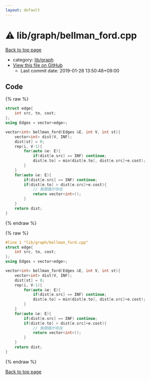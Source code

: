 ```yaml
---
layout: default
---
```


<!-- mathjax config similar to math.stackexchange -->
<script type="text/javascript" async
  src="https://cdnjs.cloudflare.com/ajax/libs/mathjax/2.7.5/MathJax.js?config=TeX-MML-AM_CHTML">
</script>
<script type="text/x-mathjax-config">
  MathJax.Hub.Config({
    TeX: { equationNumbers: { autoNumber: "AMS" }},
    tex2jax: {
      inlineMath: [ ['$','$'] ],
      processEscapes: true
    },
    "HTML-CSS": { matchFontHeight: false },
    displayAlign: "left",
    displayIndent: "2em"
  });
</script>

<script type="text/javascript" src="https://cdnjs.cloudflare.com/ajax/libs/jquery/3.4.1/jquery.min.js"></script>
<script src="https://cdn.jsdelivr.net/npm/jquery-balloon-js@1.1.2/jquery.balloon.min.js" integrity="sha256-ZEYs9VrgAeNuPvs15E39OsyOJaIkXEEt10fzxJ20+2I=" crossorigin="anonymous"></script>
<script type="text/javascript" src="../../../assets/js/copy-button.js"></script>
<link rel="stylesheet" href="../../../assets/css/copy-button.css" />


# :warning: lib/graph/bellman_ford.cpp

<a href="../../../index.html">Back to top page</a>

* category: <a href="../../../index.html#6e267a37887a7dcb68cbf7008d6c7e48">lib/graph</a>
* <a href="{{ site.github.repository_url }}/blob/master/lib/graph/bellman_ford.cpp">View this file on GitHub</a>
    - Last commit date: 2019-01-28 13:50:48+09:00




## Code

<a id="unbundled"></a>
{% raw %}
```cpp
struct edge{
    int src, to, cost;
};
using Edges = vector<edge>;

vector<int> bellman_ford(Edges &E, int V, int st){
    vector<int> dist(V, INF);
    dist[st] = 0;
    rep(i, V-1){
        for(auto &e: E){
            if(dist[e.src] == INF) continue;
            dist[e.to] = min(dist[e.to], dist[e.src]+e.cost);
        }
    }
    for(auto &e: E){
        if(dist[e.src] == INF) continue;
        if(dist[e.to] > dist[e.src]+e.cost){
            // 負閉路が存在
            return vector<int>();
        }
    }
    return dist;
}


```
{% endraw %}

<a id="bundled"></a>
{% raw %}
```cpp
#line 1 "lib/graph/bellman_ford.cpp"
struct edge{
    int src, to, cost;
};
using Edges = vector<edge>;

vector<int> bellman_ford(Edges &E, int V, int st){
    vector<int> dist(V, INF);
    dist[st] = 0;
    rep(i, V-1){
        for(auto &e: E){
            if(dist[e.src] == INF) continue;
            dist[e.to] = min(dist[e.to], dist[e.src]+e.cost);
        }
    }
    for(auto &e: E){
        if(dist[e.src] == INF) continue;
        if(dist[e.to] > dist[e.src]+e.cost){
            // 負閉路が存在
            return vector<int>();
        }
    }
    return dist;
}


```
{% endraw %}

<a href="../../../index.html">Back to top page</a>

